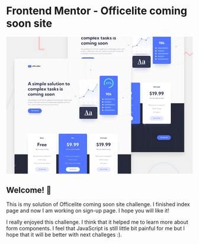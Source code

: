 # Frontend Mentor - Officelite coming soon site

![Design preview for the Officelite coming soon site coding challenge](./preview.jpg)

## Welcome! 👋


This is my solution of Officelite coming soon site challenge. I finished index page and now I am working on sign-up page. I hope you will like it!

I really enjoyed this challenge. I think that it helped me to learn more about form components. I feel that JavaScript is still little bit painful for me but I hope that it will be better with next challeges :).